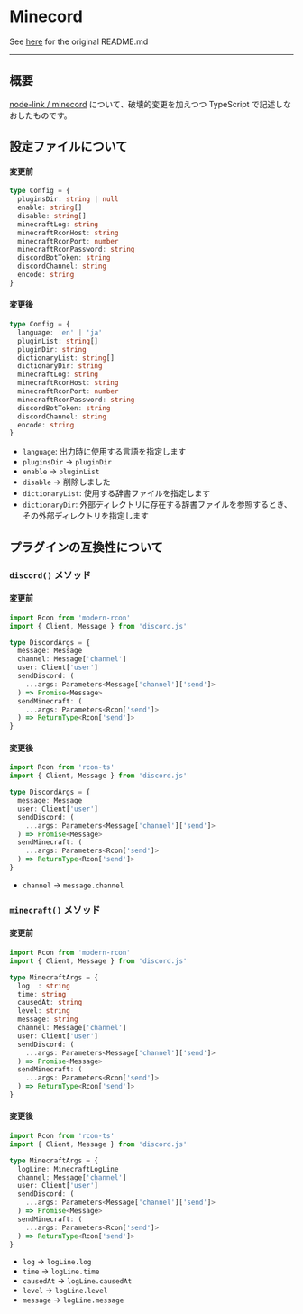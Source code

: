 Minecord
===

See [here](https://github.com/node-link/minecord) for the original README.md

---

## 概要

[node-link / minecord](https://github.com/node-link/minecord) について、破壊的変更を加えつつ TypeScript で記述しなおしたものです。

## 設定ファイルについて

#### 変更前
```typescript
type Config = {
  pluginsDir: string | null
  enable: string[]
  disable: string[]
  minecraftLog: string
  minecraftRconHost: string
  minecraftRconPort: number
  minecraftRconPassword: string
  discordBotToken: string
  discordChannel: string
  encode: string
}
```

#### 変更後
```typescript
type Config = {
  language: 'en' | 'ja'
  pluginList: string[]
  pluginDir: string
  dictionaryList: string[]
  dictionaryDir: string
  minecraftLog: string
  minecraftRconHost: string
  minecraftRconPort: number
  minecraftRconPassword: string
  discordBotToken: string
  discordChannel: string
  encode: string
}
```

- `language`: 出力時に使用する言語を指定します
- `pluginsDir` -> `pluginDir`
- `enable` -> `pluginList`
- `disable` -> 削除しました
- `dictionaryList`: 使用する辞書ファイルを指定します
- `dictionaryDir`: 外部ディレクトリに存在する辞書ファイルを参照するとき、その外部ディレクトリを指定します

## プラグインの互換性について

### `discord()` メソッド
#### 変更前

```typescript
import Rcon from 'modern-rcon'
import { Client, Message } from 'discord.js'

type DiscordArgs = {
  message: Message
  channel: Message['channel']
  user: Client['user']
  sendDiscord: (
    ...args: Parameters<Message['channel']['send']>
  ) => Promise<Message>
  sendMinecraft: (
    ...args: Parameters<Rcon['send']>
  ) => ReturnType<Rcon['send']>
}
```

#### 変更後

```typescript
import Rcon from 'rcon-ts'
import { Client, Message } from 'discord.js'

type DiscordArgs = {
  message: Message
  user: Client['user']
  sendDiscord: (
    ...args: Parameters<Message['channel']['send']>
  ) => Promise<Message>
  sendMinecraft: (
    ...args: Parameters<Rcon['send']>
  ) => ReturnType<Rcon['send']>
}
```

- `channel` -> `message.channel`
 
### `minecraft()` メソッド
#### 変更前

```typescript
import Rcon from 'modern-rcon'
import { Client, Message } from 'discord.js'

type MinecraftArgs = {
  log  : string
  time: string
  causedAt: string
  level: string
  message: string
  channel: Message['channel']
  user: Client['user']
  sendDiscord: (
    ...args: Parameters<Message['channel']['send']>
  ) => Promise<Message>
  sendMinecraft: (
    ...args: Parameters<Rcon['send']>
  ) => ReturnType<Rcon['send']>
}
```

#### 変更後

```typescript
import Rcon from 'rcon-ts'
import { Client, Message } from 'discord.js'

type MinecraftArgs = {
  logLine: MinecraftLogLine
  channel: Message['channel']
  user: Client['user']
  sendDiscord: (
    ...args: Parameters<Message['channel']['send']>
  ) => Promise<Message>
  sendMinecraft: (
    ...args: Parameters<Rcon['send']>
  ) => ReturnType<Rcon['send']>
}
```

- `log` -> `logLine.log`
- `time` -> `logLine.time`
- `causedAt` -> `logLine.causedAt`
- `level` -> `logLine.level`
- `message` -> `logLine.message`
